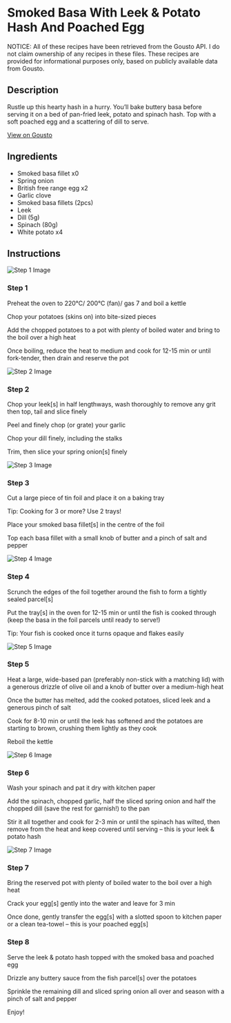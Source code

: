 # Smoked Basa With Leek & Potato Hash And Poached Egg

NOTICE: All of these recipes have been retrieved from the Gousto API. I do not claim ownership of any recipes in these files. These recipes are provided for informational purposes only, based on publicly available data from Gousto.

## Description

Rustle up this hearty hash in a hurry. You’ll bake buttery basa before serving it on a bed of pan-fried leek, potato and spinach hash. Top with a soft poached egg and a scattering of dill to serve. 

[View on Gousto](https://www.gousto.co.uk/recipes/cookbook/smoked-basa-leek-potato-hash-with-poached-egg)

## Ingredients

- Smoked basa fillet x0
- Spring onion
- British free range egg x2
- Garlic clove
- Smoked basa fillets (2pcs)
- Leek
- Dill (5g)
- Spinach (80g)
- White potato x4

## Instructions

![Step 1 Image](https://production-media.gousto.co.uk/cms/recipe-step-image/step-1-1675785351416-x200.jpg)

### Step 1

Preheat the oven to 220°C/ 200°C (fan)/ gas 7 and boil a kettle

Chop your potatoes (skins on) into bite-sized pieces

Add the chopped potatoes to a pot with plenty of boiled water and bring to the boil over a high heat

Once boiling, reduce the heat to medium and cook for 12-15 min or until fork-tender, then drain and reserve the pot

![Step 2 Image](https://production-media.gousto.co.uk/cms/recipe-step-image/step-2-1675785361319-x200.jpg)

### Step 2

Chop your leek[s] in half lengthways, wash thoroughly to remove any grit then top, tail and slice finely

Peel and finely chop (or grate) your garlic

Chop your dill finely, including the stalks

Trim, then slice your spring onion[s] finely

![Step 3 Image](https://production-media.gousto.co.uk/cms/recipe-step-image/step-3-1675785377953-x200.jpg)

### Step 3

Cut a large piece of tin foil and place it on a baking tray

Tip: Cooking for 3 or more? Use 2 trays!

Place your smoked basa fillet[s] in the centre of the foil

Top each basa fillet with a small knob of butter and a pinch of salt and pepper

![Step 4 Image](https://production-media.gousto.co.uk/cms/recipe-step-image/step-4-1675785394722-x200.jpg)

### Step 4

Scrunch the edges of the foil together around the fish to form a tightly sealed parcel[s]

Put the tray[s] in the oven for 12-15 min or until the fish is cooked through (keep the basa in the foil parcels until ready to serve!)

Tip: Your fish is cooked once it turns opaque and flakes easily

![Step 5 Image](https://production-media.gousto.co.uk/cms/recipe-step-image/step-5-1675785403595-x200.jpg)

### Step 5

Heat a large, wide-based pan (preferably non-stick with a matching lid) with a generous drizzle of olive oil and a knob of butter over a medium-high heat

Once the butter has melted, add the cooked potatoes, sliced leek and a generous pinch of salt

Cook for 8-10 min or until the leek has softened and the potatoes are starting to brown, crushing them lightly as they cook

Reboil the kettle

![Step 6 Image](https://production-media.gousto.co.uk/cms/recipe-step-image/step-6-1675785412606-x200.jpg)

### Step 6

Wash your spinach and pat it dry with kitchen paper

Add the spinach, chopped garlic, half the sliced spring onion and half the chopped dill (save the rest for garnish!) to the pan

Stir it all together and cook for 2-3 min or until the spinach has wilted, then remove from the heat and keep covered until serving – this is your leek & potato hash

![Step 7 Image](https://production-media.gousto.co.uk/cms/recipe-step-image/step-7-1675785450475-x200.jpg)

### Step 7

Bring the reserved pot with plenty of boiled water to the boil over a high heat

Crack your egg[s] gently into the water and leave for 3 min

Once done, gently transfer the egg[s] with a slotted spoon to kitchen paper or a clean tea-towel – this is your poached egg[s]

### Step 8

Serve the leek & potato hash topped with the smoked basa and poached egg

Drizzle any buttery sauce from the fish parcel[s] over the potatoes

Sprinkle the remaining dill and sliced spring onion all over and season with a pinch of salt and pepper

Enjoy!

